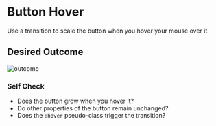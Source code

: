# Button Hover

Use a transition to scale the button when you hover your mouse over it.

## Desired Outcome

![outcome](./desired-outcome.gif)

### Self Check

- Does the button grow when you hover it? <!-- Yes -->
- Do other properties of the button remain unchanged? <!-- No -->
- Does the `:hover` pseudo-class trigger the transition? <!-- Yes -->
